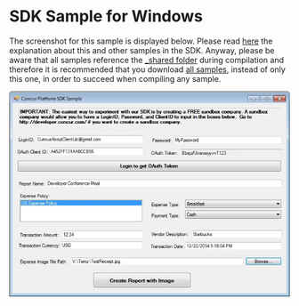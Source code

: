 SDK Sample for Windows
=======================

The screenshot for this sample is displayed below. Please read [here](../README.md) the explanation about this and other samples in the SDK.
Anyway, please be aware that all samples reference the [_shared folder](../_shared) during compilation and therefore it is recommended that you download [all samples](../), instead of only this one, in order to succeed when compiling any sample.


![SKD Windows Sample Screenshot](../../figures/windows_sample_figure1.jpg)
